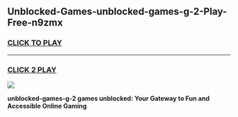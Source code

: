 
## Unblocked-Games-unblocked-games-g-2-Play-Free-n9zmx
<h3>
<a href="https://premium76.site?title=unblocked-games-g-2&ref=23A">CLICK TO PLAY</a></h3>
<hr>

<h3>
<a href="https://premium76.site?title=unblocked-games-g-2&ref=23A">CLICK 2 PLAY</a>
  
</h3>

<a href="https://premium76.site?title=unblocked-games-g-2&ref=23A"><img src="https://clearcache.store/games.png"></a>


**unblocked-games-g-2 games unblocked: Your Gateway to Fun and Accessible Online Gaming**
